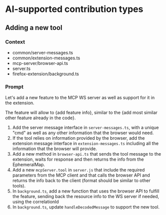 # AI-supported contribution types

## Adding a new tool

### Context

- common/server-messages.ts
- common/extension-messages.ts
- mcp-server/browser-api.ts
- server.ts
- firefox-extension/background.ts

### Prompt

Let's add a new feature to the MCP WS server as well as support for it in the extension.

The feature will allow to {add feature info}, similar to the {add most similar other feature already in the code}.

1. Add the server message interface in `server-messages.ts`, with a unique "cmd" as well as any other information that the browser would need.
2. If the tool relies on information provided by the browser, add the extension message interface in `extension-messages.ts` including all the information that the browser will provide.
3. Add a new method in `browser-api.ts` that sends the tool message to the extension, waits for response and then returns the info from the EphemeralMap.
4. Add a new `mcpServer.tool` in `server.js` that include the required parameters from the MCP client and that calls the browser API and returns the info back to the client (format should be similar to other tools).
5. In `background.ts`, add a new function that uses the browser API to fulfill the feature, sending back the resource info to the WS server if needed, using the correlationId
6. In `background.ts`, update `handleDecodedMessage` to support the new tool.
